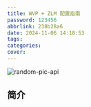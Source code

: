 ```yaml
---
title: WVP + ZLM 配置指南
password: 123456
abbrlink: 238b28a6
date: 2024-11-06 14:18:53
tags:
categories:
cover:
---
```


![random-pic-api](https://cover.dong4j.ink:1024)

## 简介

